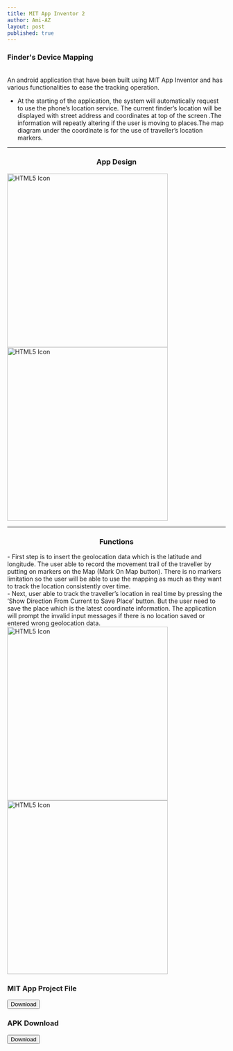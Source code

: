 ```yaml
---
title: MIT App Inventor 2
author: Ami-AZ
layout: post
published: true
---
```


<h3>Finder's Device Mapping</h3>

<br>An android application that have been built using MIT App Inventor and has various functionalities to ease the tracking operation. 

- At the starting of the application, the system will automatically request to use the phone’s location service. The current finder’s location will be displayed with street address and coordinates at top of the screen .The information will repeatly altering if the user is moving to places.The map diagram under the coordinate is for the use of traveller’s location markers.
<hr />
<h3 align="center">App Design</h3>
<img src="https://ami-az.github.io/assets/images/projectapp/appmobile1.png" alt="HTML5 Icon" style="width:370px;height:400px;"> 
<img src="https://ami-az.github.io/assets/images/projectapp/appmobile2.png" alt="HTML5 Icon" style="width:370px;height:400px;"> 
<hr />
<h3 align="center">Functions</h3>
- First step is to insert the geolocation data which is the latitude and longitude. The user able to record the movement trail of the traveller by putting on markers on the Map (Mark On Map button). There is no markers limitation so the user will be able to use the mapping as much as they want to track the location consistently over time. 
<br> 
- Next, user able to track the traveller’s location in real time by pressing the ‘Show Direction From Current to Save Place’ button. But the user need to save the place which is the latest coordinate information. The application will prompt the invalid input messages if there is no location saved or entered wrong geolocation data.

<img src="https://ami-az.github.io/assets/images/projectapp/appmobile4.png" alt="HTML5 Icon" style="width:370px;height:400px;"> 
<img src="https://ami-az.github.io/assets/images/projectapp/appmobile3.png" alt="HTML5 Icon" style="width:370px;height:400px;"> 


<h3>MIT App Project File</h3>
<button class="btn btn-success" onclick=" window.open('https://raw.githubusercontent.com/ami-az/Arduino-Project-Codes/master/camper-safety-pro-tech.md','_blank')">Download</button>

<h3>APK Download </h3>
<button class="btn btn-success" onclick=" window.open('https://raw.githubusercontent.com/ami-az/Arduino-Project-Codes/master/camper-safety-pro-tech.md','_blank')">Download</button>
